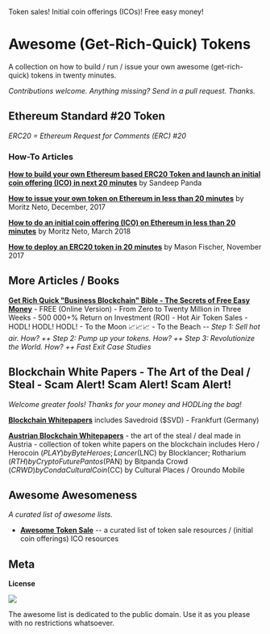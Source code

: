 Token sales! Initial coin offerings (ICOs)! Free easy money!

# Awesome (Get-Rich-Quick) Tokens

A collection on how to build / run / issue your own awesome (get-rich-quick) tokens in twenty minutes.

_Contributions welcome. Anything missing? Send in a pull request. Thanks._


## Ethereum Standard #20 Token

_ERC20 = Ethereum Request for Comments (ERC) #20_


### How-To Articles

[**How to build your own Ethereum based ERC20 Token and launch an initial coin offering (ICO) in next 20 minutes**](https://hashnode.com/post/how-to-build-your-own-ethereum-based-erc20-token-and-launch-an-ico-in-next-20-minutes-cjbcpwzec01c93awtbij90uzn)
by Sandeep Panda  

[**How to issue your own token on Ethereum in less than 20 minutes**](https://medium.com/bitfwd/how-to-issue-your-own-token-on-ethereum-in-less-than-20-minutes-ac1f8f022793) 
by Moritz Neto, December, 2017

[**How to do an initial coin offering (ICO) on Ethereum in less than 20 minutes**](https://medium.com/bitfwd/how-to-do-an-ico-on-ethereum-in-less-than-20-minutes-a0062219374) 
by Moritz Neto, March 2018 

[**How to deploy an ERC20 token in 20 minutes**](http://www.masonforest.com/blockchain/ethereum/2017/11/13/how-to-deploy-an-erc20-token-in-20-minutes.html) 
by Mason Fischer, November 2017




## More Articles / Books

[**Get Rich Quick "Business Blockchain" Bible - The Secrets of Free Easy Money**](https://github.com/openblockchains/get-rich-quick-bible) - 
FREE (Online Version) - From Zero to Twenty Million in Three Weeks -
500 000+% Return on Investment (ROI) -
Hot Air Token Sales - HODL! HODL! HODL! - 
To the Moon :chart_with_upwards_trend::chart_with_upwards_trend::chart_with_upwards_trend: -
To the Beach --
_Step 1: Sell hot air. How? ++
Step 2: Pump up your tokens. How? ++
Step 3: Revolutionize the World.  How? ++
Fast Exit Case Studies_




## Blockchain White Papers - The Art of the Deal / Steal - Scam Alert! Scam Alert! Scam Alert!

_Welcome greater fools! Thanks for your money and HODLing the bag!_

[**Blockchain Whitepapers**](https://github.com/openblockchains/blockchain-whitepapers)
includes Savedroid ($SVD) - Frankfurt (Germany)

[**Austrian Blockchain Whitepapers**](https://github.com/austriacodes/blockchain-whitepapers) - the art of the steal / deal made in Austria - collection of token white papers on the blockchain
includes Hero / Herocoin ($PLAY) by Byte Heroes;
Lancer ($LNC) by Blocklancer;
Rotharium ($RTH) by Crypto Future
Pantos ($PAN) by Bitpanda
Crowd ($CRWD) by Conda
Cultural Coin ($CC) by Cultural Places / Oroundo Mobile




## Awesome Awesomeness

_A curated list of awesome lists._

- [**Awesome Token Sale**](https://github.com/holographicio/awesome-token-sale) -- a curated list of token sale resources / (initial coin offerings) ICO resources 


<!-- add awesome solidity  (ethereum contract scripts / services) --->



## Meta

**License**

![](https://publicdomainworks.github.io/buttons/zero88x31.png)

The awesome list is dedicated to the public domain. Use it as you please with no restrictions whatsoever.
